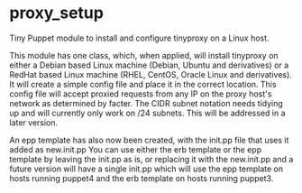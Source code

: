# proxy_setup
Tiny Puppet module to install and configure tinyproxy on a Linux host.

This module has one class, which, when applied, will install tinyproxy on either a Debian based Linux machine (Debian, Ubuntu and derivatives) or a RedHat based Linux machine (RHEL, CentOS, Oracle Linux and derivatives).
It will create a simple config file and place it in the correct location. This config file will accept proxied requests from any IP on the proxy host's network as determined by facter. The CIDR subnet notation needs tidying up and will currently only work on /24 subnets. This will be addressed in a later version.

An epp template has also now been created, with the init.pp file that uses it added as new.init.pp  You can use either the erb template or the epp template by leaving the init.pp as is, or replacing it with the new.init.pp and a future version will have a single init.pp which will use the epp template on hosts running puppet4 and the erb template on hosts running puppet3.
